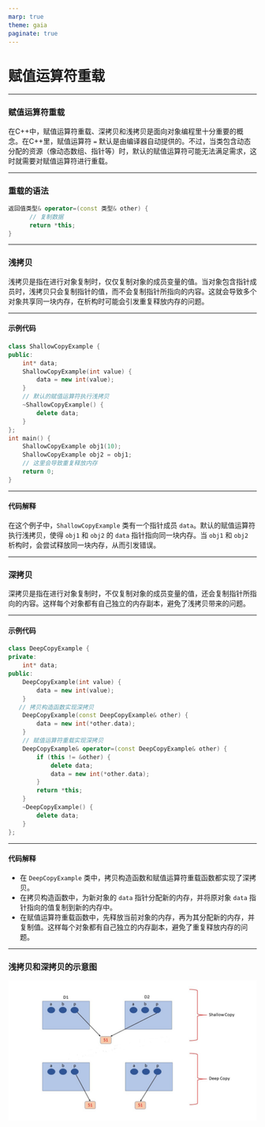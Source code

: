 ```yaml
---
marp: true
theme: gaia
paginate: true
---
```

<style>
   em{
        font-style: normal;
        font-weight: bold;
        color: purple;
   }
</style>

<!-- _class: lead -->
# **赋值运算符重载**

---

### **赋值运算符重载**
在C++中，赋值运算符重载、深拷贝和浅拷贝是面向对象编程里十分重要的概念。在C++里，赋值运算符 `=` 默认是由编译器自动提供的。不过，当类包含动态分配的资源（像动态数组、指针等）时，默认的赋值运算符可能无法满足需求，这时就需要对赋值运算符进行重载。

---

### **重载的语法**

```cpp
返回值类型& operator=(const 类型& other) {
      // 复制数据
      return *this;
}

```

---

### **浅拷贝**
浅拷贝是指在进行对象复制时，仅仅复制对象的成员变量的值。当对象包含指针成员时，浅拷贝只会复制指针的值，而不会复制指针所指向的内容。这就会导致多个对象共享同一块内存，在析构时可能会引发重复释放内存的问题。

---

#### 示例代码
```cpp
class ShallowCopyExample {
public:
    int* data;
    ShallowCopyExample(int value) {
        data = new int(value);
    }
    // 默认的赋值运算符执行浅拷贝
    ~ShallowCopyExample() {
        delete data;
    }
};
int main() {
    ShallowCopyExample obj1(10);
    ShallowCopyExample obj2 = obj1;
    // 这里会导致重复释放内存
    return 0;
}
```

---

#### 代码解释
在这个例子中，`ShallowCopyExample` 类有一个指针成员 `data`。默认的赋值运算符执行浅拷贝，使得 `obj1` 和 `obj2` 的 `data` 指针指向同一块内存。当 `obj1` 和 `obj2` 析构时，会尝试释放同一块内存，从而引发错误。

---

### **深拷贝**
深拷贝是指在进行对象复制时，不仅复制对象的成员变量的值，还会复制指针所指向的内容。这样每个对象都有自己独立的内存副本，避免了浅拷贝带来的问题。

---

#### 示例代码
```cpp
class DeepCopyExample {
private:
    int* data;
public:
    DeepCopyExample(int value) {
        data = new int(value);
    }
   // 拷贝构造函数实现深拷贝
    DeepCopyExample(const DeepCopyExample& other) {
        data = new int(*other.data);
    }
    // 赋值运算符重载实现深拷贝
    DeepCopyExample& operator=(const DeepCopyExample& other) {
        if (this != &other) {
            delete data;
            data = new int(*other.data);
        }
        return *this;
    }
    ~DeepCopyExample() {
        delete data;
    }
};

```

---

#### 代码解释
- 在 `DeepCopyExample` 类中，拷贝构造函数和赋值运算符重载函数都实现了深拷贝。
- 在拷贝构造函数中，为新对象的 `data` 指针分配新的内存，并将原对象 `data` 指针指向的值复制到新的内存中。
- 在赋值运算符重载函数中，先释放当前对象的内存，再为其分配新的内存，并复制值。这样每个对象都有自己独立的内存副本，避免了重复释放内存的问题。 

---

### **浅拷贝和深拷贝的示意图**

![h:500](..\Pics\DeepCopyShallowCopy.jpg)



